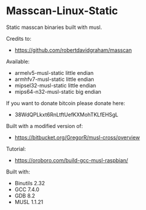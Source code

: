 # Masscan-Linux-Static
Static masscan binaries built with musl.

Credits to:
- https://github.com/robertdavidgraham/masscan


Available:
- armelv5-musl-static little endian
- armhfv7-musl-static little endian
- mipsel32-musl-static little endian
- mips64-n32-musl-static big endian


If you want to donate bitcoin please donate here: 
- 38WdQPLkxt6RnLtftUefKXMohTKLfEHSgL

Built with a modified version of:
 - https://bitbucket.org/GregorR/musl-cross/overview

Tutorial:
 - https://oroboro.com/build-gcc-musl-raspbian/

Built with:
- Binutils 2.32
- GCC 7.4.0
- GDB 8.2
- MUSL 1.1.21
